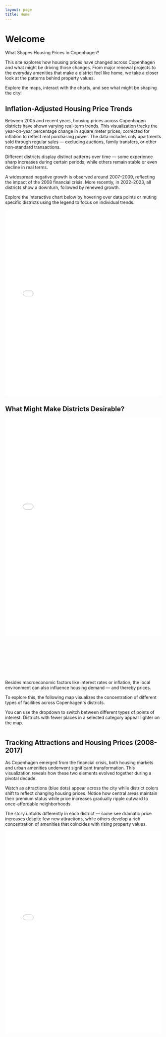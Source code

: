 ```yaml
---
layout: page
title: Home
---
```


# Welcome

What Shapes Housing Prices in Copenhagen?

This site explores how housing prices have changed across Copenhagen and what might be driving those changes. From major renewal projects to the everyday amenities that make a district feel like home, we take a closer look at the patterns behind property values.

Explore the maps, interact with the charts, and see what might be shaping the city!

## Inflation-Adjusted Housing Price Trends
 
Between 2005 and recent years, housing prices across Copenhagen districts have shown varying real-term trends. This visualization tracks the year-on-year percentage change in square meter prices, corrected for inflation to reflect real purchasing power. The data includes only apartments sold through regular sales — excluding auctions, family transfers, or other non-standard transactions.

Different districts display distinct patterns over time — some experience sharp increases during certain periods, while others remain stable or even decline in real terms.

A widespread negative growth is observed around 2007–2009, reflecting the impact of the 2008 financial crisis. More recently, in 2022–2023, all districts show a downturn, followed by renewed growth.

Explore the interactive chart below by hovering over data points or muting specific districts using the legend to focus on individual trends.
 
<iframe 
  src="{{ '/assets/bokeh/inflation_adjusted_price_trends.html' | relative_url }}"
  width="100%"
  height="600"
  frameborder="0"
  loading="lazy">
</iframe>

## What Might Make Districts Desirable?

<div style="display: flex; flex-wrap: wrap; gap: 2rem; align-items: flex-start;">
  <!-- Left Column: Map -->
  <div style="flex: 2; min-width: 400px;">
    <iframe
       src="{{ '/assets/bokeh/district_poi_map.html' | relative_url }}"
       width="100%"
       height="700"
       frameborder="0"
       loading="lazy">
    </iframe>
  </div>

  <!-- Right Column: Text -->
  <div style="flex: 1; min-width: 300px; max-width: 500px; margin-top: 6rem;">
    <p>
      Besides macroeconomic factors like interest rates or inflation, the local environment can also influence housing demand — and thereby prices.
    </p>
    <p>
      To explore this, the following map visualizes the concentration of different types of facilities across Copenhagen's districts.
    </p>
    <p>
      You can use the dropdown to switch between different types of points of interest. Districts with fewer places in a selected category appear lighter on the map.
    </p>
  </div>
</div>


## Tracking Attractions and Housing Prices (2008-2017)

As Copenhagen emerged from the financial crisis, both housing markets and urban amenities underwent significant transformation. This visualization reveals how these two elements evolved together during a pivotal decade.

Watch as attractions (blue dots) appear across the city while district colors shift to reflect changing housing prices. Notice how central areas maintain their premium status while price increases gradually ripple outward to once-affordable neighborhoods.

The story unfolds differently in each district — some see dramatic price increases despite few new attractions, while others develop a rich concentration of amenities that coincides with rising property values.

<iframe 
  src="{{ '/assets/bokeh/copenhagen_housing_attractions.html' | relative_url }}"
  width="100%"
  height="650"
  frameborder="0"
  loading="lazy">
</iframe>